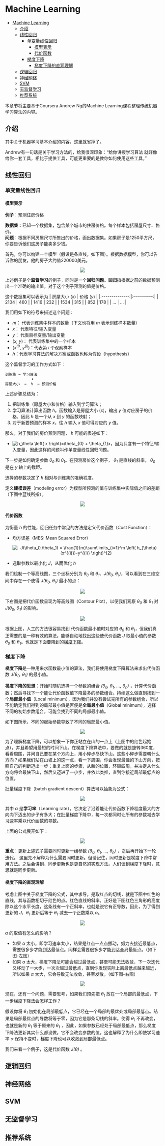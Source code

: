 # Machine Learning

<!-- TOC depthFrom:1 depthTo:6 withLinks:1 updateOnSave:1 orderedList:0 -->

- [Machine Learning](#machine-learning)
	- [介绍](#介绍)
	- [线性回归](#线性回归)
		- [单变量线性回归](#单变量线性回归)
			- [模型表示](#模型表示)
			- [代价函数](#代价函数)
		- [梯度下降](#梯度下降)
			- [梯度下降的直观理解](#梯度下降的直观理解)
	- [逻辑回归](#逻辑回归)
	- [神经网络](#神经网络)
	- [SVM](#svm)
	- [无监督学习](#无监督学习)
	- [推荐系统](#推荐系统)

<!-- /TOC -->

本章节将主要基于Coursera Andrew Ng的Machine Learning课程整理传统机器学习算法的内容。

## 介绍
其中关于机器学习基本介绍的内容，这里就省掉了。

Andrew有一句话是关于学习方法的，给我很深印象：“给你讲授学习算法 就好像给你一套工具，相比于提供工具，可能更重要的是教你如何使用这些工具。”

## 线性回归
### 单变量线性回归
#### 模型表示
**例子**：预测住房价格

**数据集**：已知一个数据集，包含某个城市的住房价格。每个样本包括房屋尺寸、售价。<br/>
**问题**：根据不同房屋尺寸所售出的价格，画出数据集。如果房子是1250平方尺，你要告诉他们这房子能卖多少钱。

首先，你可以构建一个模型（假设是条直线，如下图）。根据数据模型，你可以告诉你的朋友，他的房子大约值220000美元。
<p align="center">
<img src="https://raw.githubusercontent.com/fengdu78/Coursera-ML-AndrewNg-Notes/master/images/8e76e65ca7098b74a2e9bc8e9577adfc.png" />
</p>

上述例子是个**监督学习**的例子，同时是一个**回归问题**。**回归**指根据之前的数据预测出一个准确的输出值，对于这个例子预测的值是价格。

这个数据集可以表示为
| 房屋大小 (_x_) | 价格 (_y_) |
|:--------------:|:----------:|
| 2104 | 460 |
| 1416 | 232 |
| 1534 | 315 |
| 852  | 178 |
| ...  | ... |

我们用如下的符号来描述这个问题：
* _m_： 代表训练集中样本的数量（下文也将用 _m_ 表示训练样本数量）
* _x_： 代表特征/输入变量
* _y_： 代表目标变量/输出变量
* (_x, y_)： 代表训练集中的一个样本
* (_x<sup>(i)</sup>, y<sup>(i)</sup>_)：代表第 _i_ 个观察样本
* _h_：代表学习算法的解决方案或函数也称为假设（hypothesis）

这个监督学习的工作方式如下：
```
训练集 → 学习算法
            ↓
房屋大小  →  h  → 预测价格
```

上述步骤总结为：
1. 把训练集（房屋大小和价格）输入到学习算法；
2. 学习算法计算出函数 _h_。函数输入是房屋大小 (_x_)，输出 _y_ 值对应房子的价格，因此 _h_ 是一个从 _x_ 到 _y_ 的函数映射；
3. 对于新要预测的样本 _x_，往 _h_ 输入 _x_ 值可得对应的 _y_ 值。

那么，对于我们的房价预测问题， _h_ 可能的表述如下：
* <img src="https://latex.codecogs.com/gif.latex?\inline&space;\dpi{120}&space;h_\theta&space;\left(&space;x&space;\right)=\theta_{0}&space;&plus;&space;\theta_{1}x" title="h_\theta \left( x \right)=\theta_{0} + \theta_{1}x" />，因为只含有一个特征/输入变量，因此这样的问题叫作单变量线性回归问题。

下一步是如何确定参数 _θ<sub>0</sub>_ 和 _θ<sub>1</sub>_。在预测房价这个例子， _θ<sub>1</sub>_ 是直线的斜率，  _θ<sub>0</sub>_ 是在 _y_ 轴上的截距。

选择的参数决定了 _h_ 相对与训练集的准确程度。

定义**建模误差**（modeling error）为模型所预测的值与训练集中实际值之间的差距（下图中蓝线所指）。
<p align="center">
<img src="https://raw.githubusercontent.com/fengdu78/Coursera-ML-AndrewNg-Notes/master/images/6168b654649a0537c67df6f2454dc9ba.png" />
</p>

#### 代价函数
为衡量 _h_ 的性能，回归任务中常见的方法是定义代价函数（Cost Function）：
* 均方误差（MES: Mean Squared Error）
  <p align="center">
  <img src="https://latex.codecogs.com/gif.latex?J(\theta_0,\theta_1)&space;=&space;\frac{1}{m}\sum\limits_{i=1}^m&space;\left(&space;h_{\theta}(x^{(i)})-y^{(i)}&space;\right)^{2}" title="J(\theta_0,\theta_1) = \frac{1}{m}\sum\limits_{i=1}^m \left( h_{\theta}(x^{(i)})-y^{(i)} \right)^{2}" />
  </p>
* 选取参数以最小化 _J_，从而优化 _h_

我们绘制一个等高线图，三个坐标分别为 _θ<sub>0</sub>_ 和 _θ<sub>1</sub>_、_J(θ<sub>0</sub>, θ<sub>1</sub>)_，可以看到在三维空间中存在一个使得 _J(θ<sub>0</sub>, θ<sub>1</sub>)_ 最小的点：
<p align="center">
<img src="https://raw.github.com/fengdu78/Coursera-ML-AndrewNg-Notes/master/images/27ee0db04705fb20fab4574bb03064ab.png" />
</p>

下右图是把代价函数呈现为等高线图（Contour Plot），以便我们观察 _θ<sub>0</sub>_ 和 _θ<sub>1</sub>_ 对 _J(θ<sub>0</sub>, θ<sub>1</sub>)_ 的影响。
<p align="center">
<img src="https://raw.github.com/fengdu78/Coursera-ML-AndrewNg-Notes/master/images/86c827fe0978ebdd608505cd45feb774.png" />
</p>

根据上图，人工的方法很容易找到 代价函数最小值时对应的 _θ<sub>0</sub>_ 和 _θ<sub>1</sub>_，但我们真正需要的是一种有效的算法，能够自动地找出这些使代价函数 _J_ 取最小值的参数  _θ<sub>0</sub>_ 和 _θ<sub>1</sub>_。也就是下面要降到的[梯度下降](#梯度下降)。

### 梯度下降
**梯度下降**是一种用来求函数最小值的算法，我们将使用梯度下降算法来求出代价函数 _J(θ<sub>0</sub>, θ<sub>1</sub>)_ 的最小值。

**梯度下降的思想**：开始时随机选择一个参数的组合 _(θ<sub>0</sub>, θ<sub>1</sub>, ..., θ<sub>n</sub>)_ ，计算代价函数；然后寻找下一个能让代价函数值下降最多的参数组合。持续这么做直到找到一个**局部最小值**（Local minimum），因为我们并没有尝试完所有的参数组合，所以不能确定我们得到的局部最小值是否便是**全局最小值**（Global minimum），选择不同的初始参数组合，可能会找到不同的局部最小值。

如下图所示，不同的起始参数导致了不同的局部最小值。
<p align="center">
<img src="https://raw.github.com/fengdu78/Coursera-ML-AndrewNg-Notes/master/images/db48c81304317847870d486ba5bb2015.jpg" />
</p>

为了理解梯度下降，可以想象一下你正站立在山的一点上（上图中的红色起始点），并且希望用最短的时间下山。在梯度下降算法中，要做的就是旋转360度，看看周围，并问自己要在某个方向上，用小碎步尽快下山。这些小碎步需要朝什么方向？如果我们站在山坡上的这一点，看一下周围，你会发现最佳的下山方向，按照自己的判断迈出一步；重复上面的步骤，从新的位置，环顾四周，并决定从什么方向将会最快下山，然后又迈进了一小步，并依此类推，直到你接近局部最低点的位置。

批量梯度下降（batch gradient descent）算法可以抽象为公式：

<p align="center">
<img src="https://raw.github.com/fengdu78/Coursera-ML-AndrewNg-Notes/master/images/7da5a5f635b1eb552618556f1b4aac1a.png" />
</p>

其中 _α_ 是**学习率**（Learning rate），它决定了沿着能让代价函数下降程度最大的方向向下迈出的步子有多大；在批量梯度下降中，每一次都同时让所有的参数减去学习速率乘以代价函数的导数。

上面的公式展开如下：
<p align="center">
<img src="https://raw.github.com/fengdu78/Coursera-ML-AndrewNg-Notes/master/images/ef4227864e3cabb9a3938386f857e938.png" />
</p>

**重点**：更新上述式子需要同时更新一组参数 _(θ<sub>0</sub>, θ<sub>1</sub>, ..., θ<sub>n</sub>)_ ，之后再开始下一轮迭代。 这里先不解释为什么需要同时更新。但请记住，同时更新是梯度下降中常用方法。之后会讲到，同步更新也是更自然的实现方法。人们谈到梯度下降时，意思就是同步更新。

#### 梯度下降的直观理解
考虑上图中关于梯度下降的公式，其中求导，是取红点的切线，就是下图中红色的直线，其与函数相切于红色的点。红色直线的斜率，正好是下图红色三角形的高度除以这个水平长度，这条线有一个正斜率，也就是说它有正导数，因此，为了得到更新的 _J_，_θ<sub>1</sub>_ 更新后等于 _θ<sub>1</sub>_ 减去一个正数乘以 _α_。

<p align="center">
<img src="https://raw.github.com/fengdu78/Coursera-ML-AndrewNg-Notes/master/images/ee916631a9f386e43ef47efafeb65b0f.png" />
</p>

 _α_ 的取值有怎么的影响？
* 如果 _α_ 太小，即学习速率太小，结果是红点一点点挪动，努力去接近最低点，需要很多步才能到达最低点。同样会需要很多步才能到达全局最低点。（如下图-左图）
* 如果 _α_ 太大，梯度下降法可能会越过最低点，甚至可能无法收敛，下一次迭代又移动了一大步，一次次越过最低点，直到你发现实际上离最低点越来越远，所以如果 _α_ 太大，它会导致无法收敛，甚至发散。（如下图-右图）

<p align="center">
<img src="img/gradient-descent-learning-rate-alpha-effect.png" />
</p>

现在，还有一个问题，需要思考，如果我们预先把 _θ<sub>1</sub>_ 放在一个局部的最低点，下一步梯度下降法会怎样工作？

假设你将 _θ<sub>1</sub>_ 初始化在局部最低点，它已经在一个局部的最优处或局部最低点。结果是局部最优点的导数将等于零，因为它是那条切线的斜率。使得 _θ<sub>1</sub>_ 不再改变，也就是新的 _θ<sub>1</sub>_ 等于原来的 _θ<sub>1</sub>_ ，因此，如果参数已经处于局部最低点，那么梯度下降法更新其实什么都没做，它不会改变参数的值。这也解释了为什么即使学习速率 _α_ 保持不变时，梯度下降也可以收敛到局部最低点。

我们来看一个例子，这是代价函数 _J(θ)_ 。

## 逻辑回归

## 神经网络

## SVM

## 无监督学习

## 推荐系统
